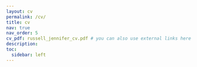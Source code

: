 ```yaml
---
layout: cv
permalink: /cv/
title: cv
nav: true
nav_order: 5
cv_pdf: russell_jennifer_cv.pdf # you can also use external links here
description: 
toc:
  sidebar: left
---
```

